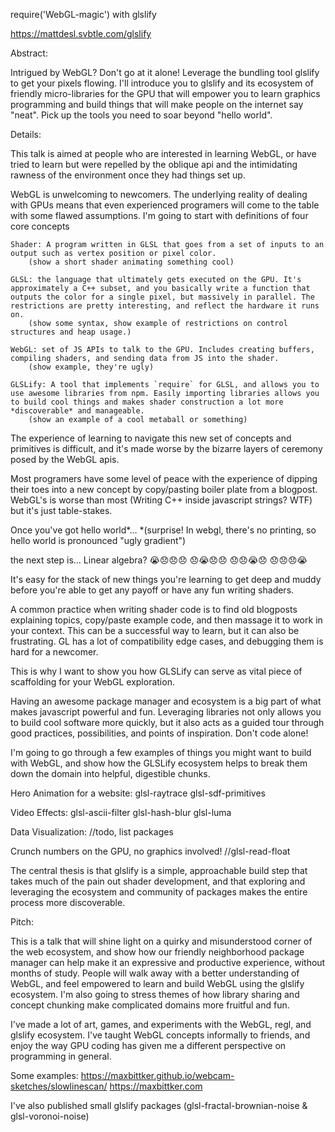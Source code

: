 require('WebGL-magic') with glslify

https://mattdesl.svbtle.com/glslify

Abstract:

Intrigued by WebGL? Don't go at it alone! Leverage the bundling tool glslify to get your pixels flowing. I'll introduce you to glslify and its ecosystem of friendly micro-libraries for the GPU that will empower you to learn graphics programming and build things that will make people on the internet say "neat". Pick up the tools you need to soar beyond "hello world".

Details:

This talk is aimed at people who are interested in learning WebGL, or have tried to learn but were repelled by the oblique api and the intimidating rawness of the environment once they had things set up.

WebGL is unwelcoming to newcomers. The underlying reality of dealing with GPUs means that even experienced programers will come to the table with some flawed assumptions. I'm going to start with definitions of four core concepts

    Shader: A program written in GLSL that goes from a set of inputs to an output such as vertex position or pixel color.
        (show a short shader animating something cool)

    GLSL: the language that ultimately gets executed on the GPU. It's approximately a C++ subset, and you basically write a function that outputs the color for a single pixel, but massively in parallel. The restrictions are pretty interesting, and reflect the hardware it runs on.
        (show some syntax, show example of restrictions on control structures and heap usage.)

    WebGL: set of JS APIs to talk to the GPU. Includes creating buffers, compiling shaders, and sending data from JS into the shader.
        (show example, they're ugly)

    GLSLify: A tool that implements `require` for GLSL, and allows you to use awesome libraries from npm. Easily importing libraries allows you to build cool things and makes shader construction a lot more *discoverable* and manageable.
        (show an example of a cool metaball or something)

The experience of learning to navigate this new set of concepts and primitives is difficult, and it's made worse by the bizarre layers of ceremony posed by the WebGL apis.

Most programers have some level of peace with the experience of dipping their toes into a new concept by copy/pasting boiler plate from a blogpost. WebGL's is worse than most (Writing C++ inside javascript strings? WTF) but it's just table-stakes.

Once you've got hello world*...
    *(surprise! In webgl, there's no printing, so hello world is pronounced "ugly gradient")

the next step is... Linear algebra?
 😭😞😞😞
 😞😭😞😞
 😞😞😭😞
 😞😞😞😭

It's easy for the stack of new things you're learning to get deep and muddy before you're able to get any payoff or have any fun writing shaders.

A common practice when writing shader code is to find old blogposts explaining topics, copy/paste example code, and then massage it to work in your context. This can be a successful way to learn, but it can also be frustrating. GL has a lot of compatibility edge cases, and debugging them is hard for a newcomer.

This is why I want to show you how GLSLify can serve as vital piece of scaffolding for your WebGL exploration.

Having an awesome package manager and ecosystem is a big part of what makes javascript powerful and fun. Leveraging libraries not only allows you to build cool software more quickly, but it also acts as a guided tour through good practices, possibilities, and points of inspiration. Don't code alone!

I'm going to go through a few examples of things you might want to build with WebGL, and show how the GLSLify ecosystem helps to break them down the domain into helpful, digestible chunks.

Hero Animation for a website:
    glsl-raytrace 
    glsl-sdf-primitives

Video Effects:
    glsl-ascii-filter
    glsl-hash-blur
    glsl-luma

Data Visualization:
    //todo, list packages

Crunch numbers on the GPU, no graphics involved!
    //glsl-read-float


The central thesis is that glslify is a simple, approachable build step that takes much of the pain out shader development, and that exploring and leveraging the ecosystem and community of packages makes the entire process more discoverable.


Pitch:

This is a talk that will shine light on a quirky and misunderstood corner of the web ecosystem, and show how our friendly neighborhood package manager can help make it an expressive and productive experience, without months of study. People will walk away with a better understanding of WebGL, and feel empowered to learn and build WebGL using the glslify ecosystem. I'm also going to stress themes of how library sharing and concept chunking make complicated domains more fruitful and fun.



I've made a lot of art, games, and experiments with the WebGL, regl, and glslify ecosystem. I've taught WebGL concepts informally to friends, and enjoy the way GPU coding has given me a different perspective on programming in general.

Some examples:
https://maxbittker.github.io/webcam-sketches/slowlinescan/
https://maxbittker.com

I've also published small glslify packages (glsl-fractal-brownian-noise & glsl-voronoi-noise)

